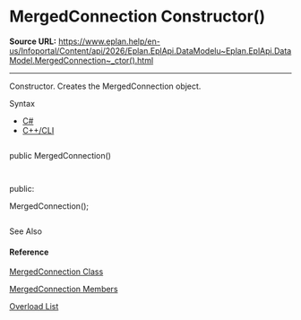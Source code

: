 # MergedConnection Constructor()

**Source URL:** https://www.eplan.help/en-us/Infoportal/Content/api/2026/Eplan.EplApi.DataModelu~Eplan.EplApi.DataModel.MergedConnection~_ctor().html

---

Constructor. Creates the MergedConnection object.

Syntax

- [C#](#i-syntax-CS)
- [C++/CLI](#i-syntax-CPP2005)

```
```
public MergedConnection()
```
```

```
```
public:
MergedConnection();
```
```



See Also

#### Reference

[MergedConnection Class](Eplan.EplApi.DataModelu~Eplan.EplApi.DataModel.MergedConnection.html)
  
[MergedConnection Members](Eplan.EplApi.DataModelu~Eplan.EplApi.DataModel.MergedConnection_members.html)
  
[Overload List](Eplan.EplApi.DataModelu~Eplan.EplApi.DataModel.MergedConnection~_ctor.html)